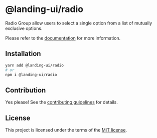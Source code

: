 # @landing-ui/radio

Radio Group allow users to select a single option from a list of mutually exclusive options.

Please refer to the [documentation](https://landing-ui.vercel.app/docs/components/radio-group) for more information.

## Installation

```sh
yarn add @landing-ui/radio
# or
npm i @landing-ui/radio
```

## Contribution

Yes please! See the
[contributing guidelines](https://github.com/PanagiotisPitsikoulis/landing.ui/blob/master/CONTRIBUTING.md)
for details.

## License

This project is licensed under the terms of the
[MIT license](https://github.com/PanagiotisPitsikoulis/landing.ui/blob/master/LICENSE).
